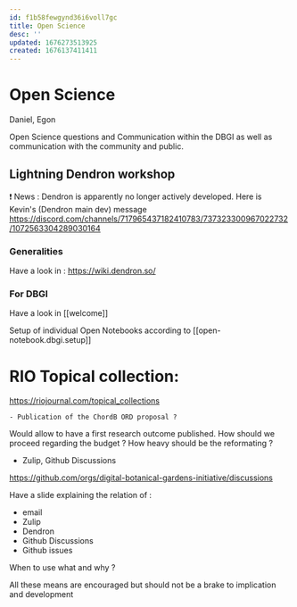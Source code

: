 ```yaml
---
id: f1b58fewgynd36i6voll7gc
title: Open Science
desc: ''
updated: 1676273513925
created: 1676137411411
---
```


# Open Science

Daniel, Egon 


Open Science questions and Communication within the DBGI as well as communication with the community and public.

## Lightning Dendron workshop

❗ News : Dendron is apparently no longer actively developed. Here is Kevin's (Dendron main dev) message https://discord.com/channels/717965437182410783/737323300967022732/1072563304289030164


### Generalities 

Have a look in : https://wiki.dendron.so/

### For DBGI

Have a look in [[welcome]] 

Setup of individual Open Notebooks according to [[open-notebook.dbgi.setup]]


# RIO Topical collection:  
https://riojournal.com/topical_collections

    - Publication of the ChordB ORD proposal ?

Would allow to have a first research outcome published. 
    How should we proceed regarding the budget ? How heavy should be the reformating ? 

- Zulip, Github Discussions

https://github.com/orgs/digital-botanical-gardens-initiative/discussions

Have a slide explaining the relation of :

- email
- Zulip
- Dendron
- Github Discussions
- Github issues

When to use what and why ?

All these means are encouraged but should not be a brake to implication and development